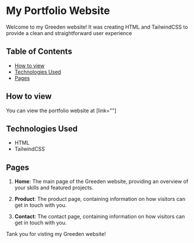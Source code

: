 # My Portfolio Website

Welcome to my Greeden website! It was creating HTML and TailwindCSS to provide a clean and straightforward user experience
## Table of Contents

- [How to view](#how-to-view)
- [Technologies Used](#technologies-used)
- [Pages](#pages)


## How to view

You can view the portfolio website at [link=""]

## Technologies Used

- HTML
- TailwindCSS

## Pages

1. **Home**: The main page of the Greeden website, providing an overview of your skills and featured projects.

2. **Product**: The product page, containing information on how visitors can get in touch with you.

3. **Contact**: The contact page, containing information on how visitors can get in touch with you.

Tank you for visting my Greeden website!
